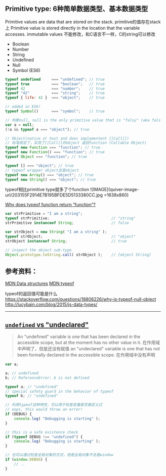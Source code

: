 ## Primitive type: 6种简单数据类型、基本数据类型

Primitive values are data that are stored on the stack. primitive的值存在stack上
Primitive value is stored directly in the location that the variable accesses.
immutable values 不能修改，和C语言不一样，C的string可以修改

* Boolean 
* Number
* String
* Undefined
* Null
* Symbol (ES6)

```js
typeof undefined     === "undefined"; // true
typeof true          === "boolean";   // true
typeof 42            === "number";    // true
typeof "42"          === "string";    // true
typeof { life: 42 }  === "object";    // true

// added in ES6!
typeof Symbol()      === "symbol";    // true

// 判断null, null is the only primitive value that is "falsy" (aka false-like) but that also returns "object" from the typeof check.
var a = null;
(!a && typeof a === "object"); // true

// Object(native or host and does implementent [[Call]])
// 标准规定了，实现了[[Call]]的object 返回function (Callable Object)
typeof new Function === "function"; // true
typeof new Function() === "function"; // true
typeof Object === "function"; // true

typeof [] === "object"; // true
// typeof wrapper object还是object
typeof new Array() === "object"; // true
typeof new String() === "object"; // true
```

typeof相比primitive type就多了个function
![IMAGE](quiver-image-url/203155F2914E7B195BFDE5D5133380CC.jpg =1638x860)

[Why does typeof function return “function”?](https://stackoverflow.com/questions/42467581/why-does-typeof-function-return-function)

```js
var strPrimitive = "I am a string";
typeof strPrimitive;							// "string"
strPrimitive instanceof String;					// false

var strObject = new String( "I am a string" );
typeof strObject; 								// "object"
strObject instanceof String;					// true

// inspect the object sub-type
Object.prototype.toString.call( strObject );	// [object String]
```

## 参考资料：

[MDN Data structures](https://developer.mozilla.org/en-US/docs/Web/JavaScript/Data_structures)
[MDN typeof](https://developer.mozilla.org/en-US/docs/Web/JavaScript/Reference/Operators/typeof)

typeof的返回值可能是什么
https://stackoverflow.com/questions/18808226/why-is-typeof-null-object
http://lucybain.com/blog/2015/js-data-types/

---

## [`undefined` vs "undeclared"](https://github.com/getify/You-Dont-Know-JS/blob/1026e4d56521890a13e73e08f5ffa1b9c70039c8/types%20%26%20grammar/ch1.md#undefined-vs-undeclared)

>An "undefined" variable is one that has been declared in the accessible scope, but at the moment has no other value in it. 
在作用域中声明了，但是还没有赋值
an "undeclared" variable is one that has not been formally declared in the accessible scope.
在作用域中没有声明

```js
var a;

a; // undefined
b; // ReferenceError: b is not defined

typeof a; // "undefined"
// special safety guard in the behavior of typeof
typeof b; // "undefined"

// 利用typeof这种特性，可以用于检查变量是否被定义过
// oops, this would throw an error!
if (DEBUG) {
	console.log( "Debugging is starting" );
}

// this is a safe existence check
if (typeof DEBUG !== "undefined") {
	console.log( "Debugging is starting" );
}

// 也可以通过检查全局对象的方式，但是全局对象不总是window
if (window.DEBUG) {
	// ..
}
```
